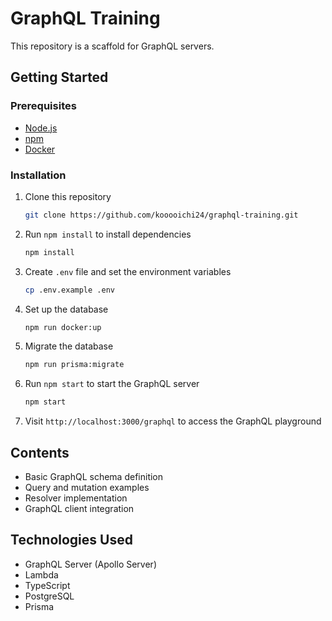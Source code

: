 # GraphQL Training

This repository is a scaffold for GraphQL servers.

## Getting Started

### Prerequisites

- [Node.js](https://nodejs.org/en/download)
- [npm](https://www.npmjs.com/)
- [Docker](https://docs.docker.com/engine/install/)

### Installation

1. Clone this repository

    ```sh
    git clone https://github.com/kooooichi24/graphql-training.git
    ```

2. Run `npm install` to install dependencies

    ```sh
    npm install
    ```

3. Create `.env` file and set the environment variables

    ```sh
    cp .env.example .env
    ```

4. Set up the database

    ```sh
    npm run docker:up
    ```

5. Migrate the database

    ```sh
    npm run prisma:migrate
    ```

6. Run `npm start` to start the GraphQL server

    ```sh
    npm start
    ```

6. Visit `http://localhost:3000/graphql` to access the GraphQL playground

## Contents

- Basic GraphQL schema definition
- Query and mutation examples
- Resolver implementation
- GraphQL client integration

## Technologies Used

- GraphQL Server (Apollo Server)
- Lambda
- TypeScript
- PostgreSQL
- Prisma
